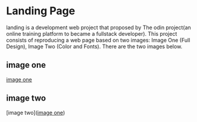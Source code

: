 
# Landing Page
landing is a development web project that proposed by The odin project(an online training platform to became a fullstack developer). This project consists of reproducing a web page based on two images: Image One (Full Design), Image Two (Color and Fonts). There are the two images below.

## image one

[image one](https://github.com/mbackeCISSE/odin_landing_page/blob/b03957f4d53c8e272b8678a2f90c3eccc4131852/images_refer/image_01.png?raw=true)

## image two

[image two]([image one](./images_refer/image_01.png))



